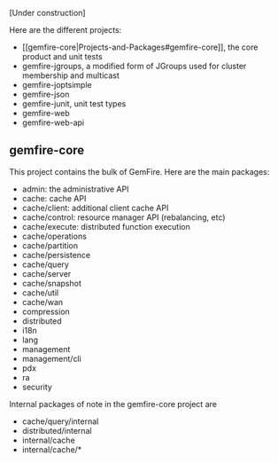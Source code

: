 [Under construction]

Here are the different projects:

- [[gemfire-core|Projects-and-Packages#gemfire-core]], the core product and unit tests
- gemfire-jgroups, a modified form of JGroups used for cluster membership and multicast
- gemfire-joptsimple
- gemfire-json
- gemfire-junit, unit test types
- gemfire-web
- gemfire-web-api


## gemfire-core

This project contains the bulk of GemFire.  Here are the main packages:

* admin: the administrative API
* cache: cache API
* cache/client: additional client cache API
* cache/control: resource manager API (rebalancing, etc)
* cache/execute: distributed function execution
* cache/operations
* cache/partition
* cache/persistence
* cache/query
* cache/server
* cache/snapshot
* cache/util
* cache/wan
* compression
* distributed
* i18n
* lang
* management
* management/cli
* pdx
* ra
* security

Internal packages of note in the gemfire-core project are

* cache/query/internal
* distributed/internal
* internal/cache
* internal/cache/*

